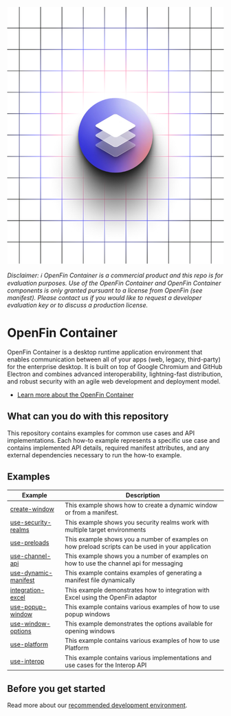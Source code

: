 ![OpenFin Container Starter](./assets/OpenFin-Container-Starter.png)

_Disclaimer: ℹ️ OpenFin Container is a commercial product and this repo is for evaluation purposes. Use of the OpenFin Container and OpenFin Container components is only granted pursuant to a license from OpenFin (see manifest). Please contact us if you would like to request a developer evaluation key or to discuss a production license._

# OpenFin Container

OpenFin Container is a desktop runtime application environment that enables communication between all of your apps (web, legacy, third-party) for the enterprise desktop. It is built on top of Google Chromium and GitHub Electron and combines advanced interoperability, lightning-fast distribution, and robust security with an agile web development and deployment model.

- [Learn more about the OpenFin Container](https://developers.openfin.co/of-docs/docs/container-overview)

## What can you do with this repository

This repository contains examples for common use cases and API implementations. Each how-to example represents a specific use case and contains implemented API details, required manifest attributes, and any external dependencies necessary to run the how-to example.

## Examples

| **Example**                                           | **Description**                                                                                    |
| ----------------------------------------------------- | -------------------------------------------------------------------------------------------------- |
| [create-window](./how-to/create-window)               | This example shows how to create a dynamic window or from a manifest.                              |
| [use-security-realms](./how-to/use-security-realms)   | This example shows you security realms work with multiple target environments                      |
| [use-preloads](./how-to/use-preloads)                 | This example shows you a number of examples on how preload scripts can be used in your application |
| [use-channel-api](./how-to/use-channel-api)           | This example shows you a number of examples on how to use the channel api for messaging            |
| [use-dynamic-manifest](./how-to/use-dynamic-manifest) | This example contains examples of generating a manifest file dynamically                           |
| [integration-excel](./how-to/integration-excel)       | This example demonstrates how to integration with Excel using the OpenFin adaptor                  |
| [use-popup-window](./how-to/use-popup-window/)        | This example contains various examples of how to use popup windows                                 |
| [use-window-options](./how-to/use-window-options/)    | This example demonstrates the options available for opening windows                                |
| [use-platform](./how-to/use-platform/)                | This example contains various examples of how to use Platform                                      |
| [use-interop](./how-to/use-interop/)                  | This example contains various implementations and use cases for the Interop API                    |

## Before you get started

Read more about our [recommended development environment](https://developers.openfin.co/of-docs/docs/set-up-your-dev-environment).
